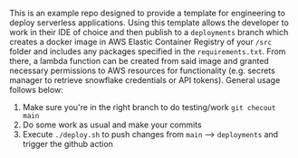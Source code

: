 This is an example repo designed to provide a template for engineering to deploy serverless applications. Using this template allows the developer to work in their IDE of choice and then publish to a `deployments` branch which creates a docker image in AWS Elastic Container Registry of your `/src` folder and includes any packages specified in the `requirements.txt`. From there, a lambda function can be created from said image and granted necessary permissions to AWS resources for functionality (e.g. secrets manager to retrieve snowflake credentials or API tokens). General usage follows below:

1. Make sure you're in the right branch to do testing/work `git checout main`
2. Do some work as usual and make your commits
3. Execute `./deploy.sh` to push changes from `main` --> `deployments` and trigger the github action